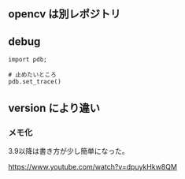 ## opencv は別レポジトリ

## debug

```
import pdb;

# 止めたいところ
pdb.set_trace()
```

## version により違い

### メモ化

3.9以降は書き方が少し簡単になった。

https://www.youtube.com/watch?v=dpuykHkw8QM
